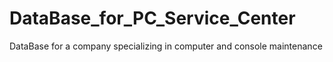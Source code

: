 # DataBase_for_PC_Service_Center
DataBase for a company specializing in computer and console maintenance
